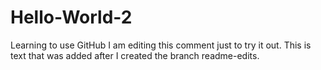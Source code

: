 # Hello-World-2
Learning to use GitHub
I am editing this comment just to try it out.
This is text that was added after I created the branch readme-edits.  
